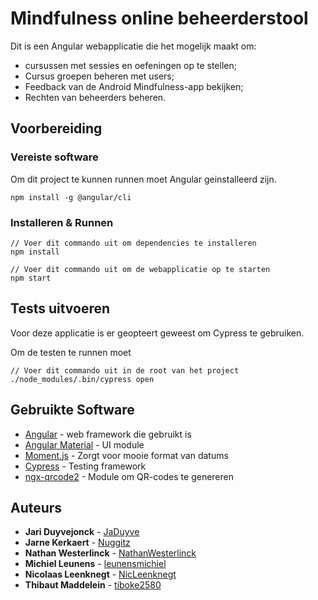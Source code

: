 # Mindfulness online beheerderstool

Dit is een Angular webapplicatie die het mogelijk maakt om:
- cursussen met sessies en oefeningen op te stellen; 
- Cursus groepen beheren met users; 
- Feedback van de Android Mindfulness-app bekijken;
- Rechten van beheerders beheren.

## Voorbereiding

### Vereiste software

Om dit project te kunnen runnen moet Angular geinstalleerd zijn.

```
npm install -g @angular/cli
```

### Installeren & Runnen


```
// Voer dit commando uit om dependencies te installeren
npm install

// Voer dit commando uit om de webapplicatie op te starten
npm start
```

## Tests uitvoeren

Voor deze applicatie is er geopteert geweest om Cypress te gebruiken.

Om de testen te runnen moet 

```
// Voer dit commando uit in de root van het project
./node_modules/.bin/cypress open
```


## Gebruikte Software

* [Angular](https://angular.io/) - web framework die gebruikt is
* [Angular Material](https://material.angular.io/) - UI module
* [Moment.js](https://momentjs.com) - Zorgt voor mooie format van datums
* [Cypress](https://www.cypress.io) - Testing framework
* [ngx-qrcode2](https://www.npmjs.com/package/ngx-qrcode2) - Module om QR-codes te genereren

## Auteurs

* **Jari Duyvejonck** - [JaDuyve](https://github.com/JaDuyve)
* **Jarne Kerkaert** - [Nuggitz](https://github.com/Nuggitz)
* **Nathan Westerlinck** - [NathanWesterlinck](https://github.com/NathanWesterlinck)
* **Michiel Leunens** - [leunensmichiel](https://github.com/leunensmichiel)
* **Nicolaas Leenknegt** - [NicLeenknegt](https://github.com/NicLeenknegt)
* **Thibaut Maddelein** - [tiboke2580](https://github.com/tiboke2580)

